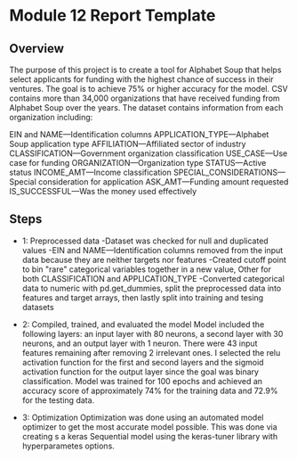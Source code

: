 # Module 12 Report Template

## Overview
The purpose of this project is to create a tool for Alphabet Soup that helps select applicants for funding with the highest chance of success in their ventures. The goal is to achieve 75% or higher accuracy for the model. CSV contains more than 34,000 organizations that have received funding from Alphabet Soup over the years. The dataset contains information from each organization including:

EIN and NAME—Identification columns
APPLICATION_TYPE—Alphabet Soup application type
AFFILIATION—Affiliated sector of industry
CLASSIFICATION—Government organization classification
USE_CASE—Use case for funding
ORGANIZATION—Organization type
STATUS—Active status
INCOME_AMT—Income classification
SPECIAL_CONSIDERATIONS—Special consideration for application
ASK_AMT—Funding amount requested
IS_SUCCESSFUL—Was the money used effectively

## Steps

* 1: Preprocessed data
-Dataset was checked for null and duplicated values
-EIN and NAME—Identification columns removed from the input data because they are neither targets nor features
-Created cutoff point to bin "rare" categorical variables together in a new value, Other for both CLASSIFICATION and APPLICATION_TYPE
-Converted categorical data to numeric with pd.get_dummies, split the preprocessed data into features and target arrays, then lastly split into training and tesing datasets

* 2: Compiled, trained, and evaluated the model
Model included the following layers: an input layer with 80 neurons, a second layer with 30 neurons, and an output layer with 1 neuron. There were 43 input features remaining after removing 2 irrelevant ones. I selected the relu activation function for the first and second layers and the sigmoid activation function for the output layer since the goal was binary classification. Model was trained for 100 epochs and achieved an accuracy score of approximately 74% for the training data and 72.9% for the testing data.

* 3: Optimization
Optimization was done using an automated model optimizer to get the most accurate model possible. This was done via creating s a keras Sequential model using the keras-tuner library with hyperparametes options.